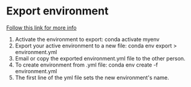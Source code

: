 # Export environment
[Follow this link for more info](https://docs.conda.io/projects/conda/en/latest/user-guide/tasks/manage-environments.html#sharing-an-environment)

1. Activate the environment to export: conda activate myenv
1. Export your active environment to a new file: conda env export > environment.yml
1. Email or copy the exported environment.yml file to the other person.
1. To create environment from .yml file: conda env create -f environment.yml
1. The first line of the yml file sets the new environment's name.